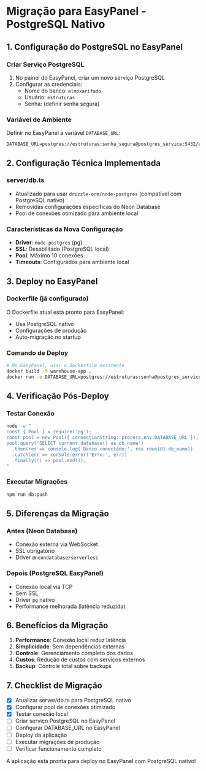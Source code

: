 # Migração para EasyPanel - PostgreSQL Nativo

## 1. Configuração do PostgreSQL no EasyPanel

### Criar Serviço PostgreSQL
1. No painel do EasyPanel, criar um novo serviço PostgreSQL
2. Configurar as credenciais:
   - Nome do banco: `almoxarifado`
   - Usuário: `estruturas`
   - Senha: (definir senha segura)

### Variável de Ambiente
Definir no EasyPanel a variável `DATABASE_URL`:
```
DATABASE_URL=postgres://estruturas:senha_segura@postgres_service:5432/almoxarifado
```

## 2. Configuração Técnica Implementada

### server/db.ts
- Atualizado para usar `drizzle-orm/node-postgres` (compatível com PostgreSQL nativo)
- Removidas configurações específicas do Neon Database
- Pool de conexões otimizado para ambiente local

### Características da Nova Configuração
- **Driver**: `node-postgres` (pg)
- **SSL**: Desabilitado (PostgreSQL local)
- **Pool**: Máximo 10 conexões
- **Timeouts**: Configurados para ambiente local

## 3. Deploy no EasyPanel

### Dockerfile (já configurado)
O Dockerfile atual está pronto para EasyPanel:
- Usa PostgreSQL nativo
- Configurações de produção
- Auto-migração no startup

### Comando de Deploy
```bash
# No EasyPanel, usar o Dockerfile existente
docker build -t warehouse-app .
docker run -e DATABASE_URL=postgres://estruturas:senha@postgres_service:5432/almoxarifado warehouse-app
```

## 4. Verificação Pós-Deploy

### Testar Conexão
```bash
node -e "
const { Pool } = require('pg');
const pool = new Pool({ connectionString: process.env.DATABASE_URL });
pool.query('SELECT current_database() as db_name')
  .then(res => console.log('Banco conectado:', res.rows[0].db_name))
  .catch(err => console.error('Erro:', err))
  .finally(() => pool.end());
"
```

### Executar Migrações
```bash
npm run db:push
```

## 5. Diferenças da Migração

### Antes (Neon Database)
- Conexão externa via WebSocket
- SSL obrigatório
- Driver `@neondatabase/serverless`

### Depois (PostgreSQL EasyPanel)
- Conexão local via TCP
- Sem SSL
- Driver `pg` nativo
- Performance melhorada (latência reduzida)

## 6. Benefícios da Migração

1. **Performance**: Conexão local reduz latência
2. **Simplicidade**: Sem dependências externas
3. **Controle**: Gerenciamento completo dos dados
4. **Custos**: Redução de custos com serviços externos
5. **Backup**: Controle total sobre backups

## 7. Checklist de Migração

- [x] Atualizar server/db.ts para PostgreSQL nativo
- [x] Configurar pool de conexões otimizado
- [x] Testar conexão local
- [ ] Criar serviço PostgreSQL no EasyPanel
- [ ] Configurar DATABASE_URL no EasyPanel
- [ ] Deploy da aplicação
- [ ] Executar migrações de produção
- [ ] Verificar funcionamento completo

A aplicação está pronta para deploy no EasyPanel com PostgreSQL nativo!